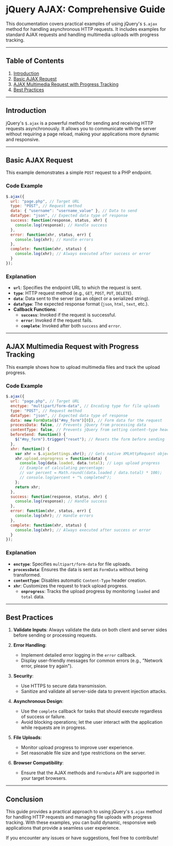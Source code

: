 # **jQuery AJAX: Comprehensive Guide**

This documentation covers practical examples of using jQuery's `$.ajax` method for handling asynchronous HTTP requests. It includes examples for standard AJAX requests and handling multimedia uploads with progress tracking.

---

## **Table of Contents**

1. [Introduction](#introduction)
2. [Basic AJAX Request](#basic-ajax-request)
3. [AJAX Multimedia Request with Progress Tracking](#ajax-multimedia-request-with-progress-tracking)
4. [Best Practices](#best-practices)

---

## **Introduction**

jQuery's `$.ajax` is a powerful method for sending and receiving HTTP requests asynchronously. It allows you to communicate with the server without requiring a page reload, making your applications more dynamic and responsive.

---

## **Basic AJAX Request**

This example demonstrates a simple `POST` request to a PHP endpoint.

### **Code Example**
```javascript
$.ajax({
  url: "page.php", // Target URL
  type: "POST", // Request method
  data: { "username": "username_value" }, // Data to send
  dataType: "json", // Expected data type of response
  success: function(response, status, xhr) {
    console.log(response); // Handle success
  },
  error: function(xhr, status, err) {
    console.log(xhr); // Handle errors
  },
  complete: function(xhr, status) {
    console.log(xhr); // Always executed after success or error
  }
});
```

### **Explanation**
- **`url`**: Specifies the endpoint URL to which the request is sent.
- **`type`**: HTTP request method (e.g., `GET`, `POST`, `PUT`, `DELETE`).
- **`data`**: Data sent to the server (as an object or a serialized string).
- **`dataType`**: The expected response format (`json`, `html`, `text`, etc.).
- **Callback Functions**:
  - **`success`**: Invoked if the request is successful.
  - **`error`**: Invoked if the request fails.
  - **`complete`**: Invoked after both `success` and `error`.

---

## **AJAX Multimedia Request with Progress Tracking**

This example shows how to upload multimedia files and track the upload progress.

### **Code Example**
```javascript
$.ajax({
  url: "page.php", // Target URL
  enctype: "multipart/form-data", // Encoding type for file uploads
  type: "POST", // Request method
  dataType: "json", // Expected data type of response
  data: new FormData($("#my_form")[0]), // Form data for the request
  processData: false, // Prevents jQuery from processing data
  contentType: false, // Prevents jQuery from setting content-type header
  beforeSend: function() {
    $("#my_form").trigger("reset"); // Resets the form before sending
  },
  xhr: function() {
    var xhr = $.ajaxSettings.xhr(); // Gets native XMLHttpRequest object
    xhr.upload.onprogress = function(data) {
      console.log(data.loaded, data.total); // Logs upload progress
      // Example of calculating percentage:
      // var percent = Math.round((data.loaded / data.total) * 100);
      // console.log(percent + "% completed");
    };
    return xhr;
  },
  success: function(response, status, xhr) {
    console.log(response); // Handle success
  },
  error: function(xhr, status, err) {
    console.log(xhr); // Handle errors
  },
  complete: function(xhr, status) {
    console.log(xhr); // Always executed after success or error
  }
});
```

### **Explanation**
- **`enctype`**: Specifies `multipart/form-data` for file uploads.
- **`processData`**: Ensures the data is sent as `FormData` without being transformed.
- **`contentType`**: Disables automatic `Content-Type` header creation.
- **`xhr`**: Customizes the request to track upload progress.
  - **`onprogress`**: Tracks the upload progress by monitoring `loaded` and `total` data.

---

## **Best Practices**

1. **Validate Inputs**:
   Always validate the data on both client and server sides before sending or processing requests.

2. **Error Handling**:
   - Implement detailed error logging in the `error` callback.
   - Display user-friendly messages for common errors (e.g., "Network error, please try again").

3. **Security**:
   - Use HTTPS to secure data transmission.
   - Sanitize and validate all server-side data to prevent injection attacks.

4. **Asynchronous Design**:
   - Use the `complete` callback for tasks that should execute regardless of success or failure.
   - Avoid blocking operations; let the user interact with the application while requests are in progress.

5. **File Uploads**:
   - Monitor upload progress to improve user experience.
   - Set reasonable file size and type restrictions on the server.

6. **Browser Compatibility**:
   - Ensure that the AJAX methods and `FormData` API are supported in your target browsers.

---

## **Conclusion**

This guide provides a practical approach to using jQuery's `$.ajax` method for handling HTTP requests and managing file uploads with progress tracking. With these examples, you can build dynamic, responsive web applications that provide a seamless user experience.

If you encounter any issues or have suggestions, feel free to contribute!
